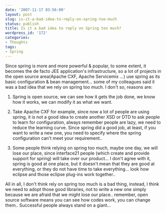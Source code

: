 ```yaml
---
date: '2007-11-17 03:56:00'
layout: post
slug: is-it-a-bad-idea-to-reply-on-spring-too-much
status: publish
title: Is it a bad idea to reply on Spring too much?
wordpress_id: '172'
categories:
- Thoughts
tags:
- Spring
---
```


Since spring is more and more powerful & popular, to some extent, it becomes the de facto JEE application's infrastructure, so a lot of projects in the open source area(Apache CXF, Apache Servicemix ...) use spring as its basic configuration & bean management... some of my colleagues said it was a bad idea that we rely on spring too much. I don't so, reasons are:



	
  1. Spring is open source, we can see how it gets the job done, we know how it works, we can modify it as what we want.

	
  2. Take Apache CXF for example, since now a lot of people are using spring, it is not a good idea to create another XSD or DTD to ask people to learn for configuration, always remember people are lazy, we need to reduce the learning curve. Since spring did a good job, at least, if you want to write a new one, you need to specify where the spring configuration can't meet your requirement..

	
  3. Some people think relying on spring too much, maybe one day, we will lose our place, since interface21 people (which create and provide support for spring) will take over our product... I don't agree with it, spring is good at one place, but it doesn't mean that they are good at everything, or they do not have time to take everything... look how eclipse and those eclipse plug-ins work together..


All in all, I don't think rely on spring too much is a bad thing, instead, I think we need to adopt those good libraries, not to write a new one simply because we are afraid that we might lose our place.. remember, open source software means you can see how codes work, you can change them.. Successful people always stand on a giant...
